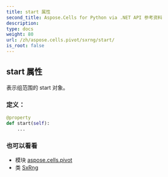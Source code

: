 ```yaml
---
title: start 属性
second_title: Aspose.Cells for Python via .NET API 参考资料
description:
type: docs
weight: 80
url: /zh/aspose.cells.pivot/sxrng/start/
is_root: false
---
```

## start 属性

表示组范围的 start 对象。
### 定义：
```python
@property
def start(self):
    ...
```

### 也可以看看
* 模块 [aspose.cells.pivot](../../)
* 类 [SxRng](/cells/python-net/zh/aspose.cells.pivot/sxrng)
